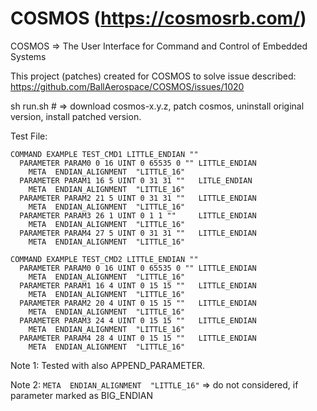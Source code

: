 # COSMOS (https://cosmosrb.com/) 

COSMOS => The User Interface for Command and Control of Embedded Systems

This project (patches) created for COSMOS to solve issue described: https://github.com/BallAerospace/COSMOS/issues/1020

sh run.sh # =>  download cosmos-x.y.z, patch cosmos, uninstall original version, install patched version.

Test File:
```
COMMAND EXAMPLE TEST_CMD1 LITTLE_ENDIAN ""
  PARAMETER PARAM0 0 16 UINT 0 65535 0 "" LITTLE_ENDIAN
    META  ENDIAN_ALIGNMENT  "LITTLE_16"
  PARAMETER PARAM1 16 5 UINT 0 31 31 ""   LITLE_ENDIAN
    META  ENDIAN_ALIGNMENT  "LITTLE_16"
  PARAMETER PARAM2 21 5 UINT 0 31 31 ""   LITTLE_ENDIAN
    META  ENDIAN_ALIGNMENT  "LITTLE_16"
  PARAMETER PARAM3 26 1 UINT 0 1 1 ""     LITTLE_ENDIAN 
    META  ENDIAN_ALIGNMENT  "LITTLE_16"
  PARAMETER PARAM4 27 5 UINT 0 31 31 ""   LITTLE_ENDIAN
    META  ENDIAN_ALIGNMENT  "LITTLE_16"

COMMAND EXAMPLE TEST_CMD2 LITTLE_ENDIAN ""
  PARAMETER PARAM0 0 16 UINT 0 65535 0 "" LITTLE_ENDIAN
    META  ENDIAN_ALIGNMENT  "LITTLE_16"
  PARAMETER PARAM1 16 4 UINT 0 15 15 ""   LITTLE_ENDIAN
    META  ENDIAN_ALIGNMENT  "LITTLE_16"
  PARAMETER PARAM2 20 4 UINT 0 15 15 ""   LITTLE_ENDIAN
    META  ENDIAN_ALIGNMENT  "LITTLE_16"
  PARAMETER PARAM3 24 4 UINT 0 15 15 ""   LITTLE_ENDIAN
    META  ENDIAN_ALIGNMENT  "LITTLE_16"
  PARAMETER PARAM4 28 4 UINT 0 15 15 ""   LITTLE_ENDIAN
    META  ENDIAN_ALIGNMENT  "LITTLE_16"

```
Note 1: Tested with also APPEND_PARAMETER.

Note 2: `META  ENDIAN_ALIGNMENT  "LITTLE_16"` => do not considered, if parameter marked as BIG_ENDIAN
